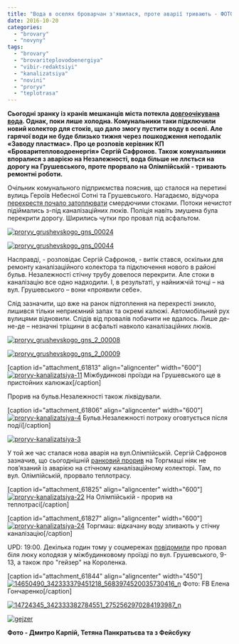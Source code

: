 ```yaml
---
title: "Вода в оселях броварчан з'явилася, проте аварії тривають - ФОТО - ОНОВЛЮЄТЬСЯ"
date: 2016-10-20
categories: 
  - "brovary"
  - "novyny"
tags: 
  - "brovary"
  - "brovariteplovodoenergiya"
  - "vibir-redaktsiyi"
  - "kanalizatsiya"
  - "novini"
  - "proryv"
  - "teplotrasa"
---
```


**Сьогодні зранку із кранів мешканців міста потекла [довгоочікувана вода](https://mpz.brovary.org/vody-j-opalennya-sogodni-ne-bude-planuyut-daty-zavtra-zranku-komunalnyky/). Однак, поки лише холодна. Комунальники таки підключили новий колектор для стоків, що дало змогу пустити воду в оселі. Але гарячої води не буде близько тижня через пошкодження неподалік «Заводу пластмас». Про це розповів керівник КП «Броваритепловодоенергія» Сергій Сафронов. Також комунальники впоралися з аварією на Незалежності, вода більше не ллється на дорогу на Грушевського, проте прорвало на Олімпійській - тривають ремонтні роботи.**

Очільник комунального підприємства пояснив, що сталося на перетині вулиць Героїв Небесної Сотні та Грушевського. Нагадаємо, відучора [перехрестя почало затоплювати](https://mpz.brovary.org/meshkantsi-brovariv-ne-dobyrayut-sliv-misto-tone-u-g-ni/) смердючими стоками. Потоки нечистот підіймались з-під каналізаційних люків. Поліція навіть змушена була перекрити дорогу. Ширились чутки про провал під асфальтом.

[![proryv_grushevskogo_gns_00024](https://mpz.brovary.org/wp-content/uploads/2016/10/Proryv_Grushevskogo_GNS_00024.jpg)](https://mpz.brovary.org/wp-content/uploads/2016/10/Proryv_Grushevskogo_GNS_00024.jpg)

[![proryv_grushevskogo_gns_00044](https://mpz.brovary.org/wp-content/uploads/2016/10/Proryv_Grushevskogo_GNS_00044.jpg)](https://mpz.brovary.org/wp-content/uploads/2016/10/Proryv_Grushevskogo_GNS_00044.jpg)

Насправді, - розповідає Сергій Сафронов, - витік стався, оскільки для ремонту каналізаційного колектора та підключення нового в районі бульв. Незалежності стічну трубу довелося перекрити. Але стоки в каналізацію все одно надходили. І, в результаті, у найнижчій точці – на вул. Грушевського – вони «проявили себе».

Слід зазначити, що вже на ранок підтоплення на перехресті зникло, лишився тільки неприємний запах та окремі калюжі. Автомобільний рух вулицями відновили. Слідів від провалів побачити не вдалось. Лише де-не-де – незначні тріщини в асфальті навколо каналізаційних люків.

[![proryv_grushevskogo_gns_2_00008](https://mpz.brovary.org/wp-content/uploads/2016/10/Proryv_Grushevskogo_GNS_2_00008.jpg)](https://mpz.brovary.org/wp-content/uploads/2016/10/Proryv_Grushevskogo_GNS_2_00008.jpg)

[![proryv_grushevskogo_gns_2_00009](https://mpz.brovary.org/wp-content/uploads/2016/10/Proryv_Grushevskogo_GNS_2_00009.jpg)](https://mpz.brovary.org/wp-content/uploads/2016/10/Proryv_Grushevskogo_GNS_2_00009.jpg)

\[caption id="attachment\_61813" align="aligncenter" width="600"\][![proryv-kanalizatsiya-11](https://mpz.brovary.org/wp-content/uploads/2016/10/proryv-kanalizatsiya-11.jpg)](https://mpz.brovary.org/wp-content/uploads/2016/10/proryv-kanalizatsiya-11.jpg) Міжбудинкові проїзди на Грушевського ще в пристойних калюжах\[/caption\]

Прорив на бульв.Незалежності також ліквідували.

\[caption id="attachment\_61806" align="aligncenter" width="600"\][![proryv-kanalizatsiya-4](https://mpz.brovary.org/wp-content/uploads/2016/10/proryv-kanalizatsiya-4.jpg)](https://mpz.brovary.org/wp-content/uploads/2016/10/proryv-kanalizatsiya-4.jpg) Бульв.Незалежності потроху оговтується після події\[/caption\]

[![proryv-kanalizatsiya-3](https://mpz.brovary.org/wp-content/uploads/2016/10/proryv-kanalizatsiya-3.jpg)](https://mpz.brovary.org/wp-content/uploads/2016/10/proryv-kanalizatsiya-3.jpg)

У той же час сталася нова аварія на вул.Олімпійській. Сергій Сафронов зазначив, що сьогоднішній [ранковий прорив](https://www.facebook.com/groups/brovary/permalink/1396928523670443/) на Торгмаші ніяк не пов’язаний із аварією на стічному каналізаційному колекторі. Там, по вул. Олімпійській, прорвало теплотрасу.

\[caption id="attachment\_61825" align="aligncenter" width="600"\][![proryv-kanalizatsiya-22](https://mpz.brovary.org/wp-content/uploads/2016/10/proryv-kanalizatsiya-22.jpg)](https://mpz.brovary.org/wp-content/uploads/2016/10/proryv-kanalizatsiya-22.jpg) На Олімпійській - прорив на теплотрасі\[/caption\]

\[caption id="attachment\_61827" align="aligncenter" width="600"\][![proryv-kanalizatsiya-24](https://mpz.brovary.org/wp-content/uploads/2016/10/proryv-kanalizatsiya-24.jpg)](https://mpz.brovary.org/wp-content/uploads/2016/10/proryv-kanalizatsiya-24.jpg) Торгмаш: відкачану воду зливають у стічну каналізацію\[/caption\]

UPD: 19:00. Декілька годин тому у соцмережах [повідомили](https://www.facebook.com/groups/529373443771199/permalink/1261674523874417/) про провал біля люку колодязя у міжбудинковому проїзді по вул. Грушевського, 9-13, а також про "гейзер" на Короленка.

\[caption id="attachment\_61844" align="aligncenter" width="450"\][![14650490_342333379451218_5683974520035730416_n](https://mpz.brovary.org/wp-content/uploads/2016/10/14650490_342333379451218_5683974520035730416_n.jpg)](https://mpz.brovary.org/wp-content/uploads/2016/10/14650490_342333379451218_5683974520035730416_n.jpg) Фото: FB Елена Гончаренко\[/caption\]

[![14724345_342333382784551_2752562970284193987_n](https://mpz.brovary.org/wp-content/uploads/2016/10/14724345_342333382784551_2752562970284193987_n.jpg)](https://mpz.brovary.org/wp-content/uploads/2016/10/14724345_342333382784551_2752562970284193987_n.jpg)

[![gejzer](https://mpz.brovary.org/wp-content/uploads/2016/10/gejzer.jpg)](https://mpz.brovary.org/wp-content/uploads/2016/10/gejzer.jpg)

**Фото - Дмитро Карпій, Тетяна Панкратьєва та з Фейсбуку**
